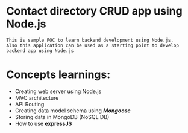 # Contact directory CRUD app using Node.js

    This is sample POC to learn backend development using Node.js.
    Also this application can be used as a starting point to develop backend app using Node.js

# Concepts learnings:

- Creating web server using Node.js
- MVC architecture
- API Routing
- Creating data model schema using **_Mongoose_**
- Storing data in MongoDB (NoSQL DB)
- How to use **expressJS**
